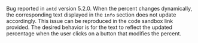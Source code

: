 Bug reported in `antd` version 5.2.0. When the percent changes dynamically, the corresponding text displayed in the `info` section does not update accordingly. This issue can be reproduced in the code sandbox link provided. The desired behavior is for the text to reflect the updated percentage when the user clicks on a button that modifies the percent.
